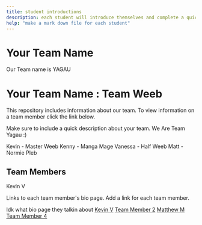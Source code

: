 ```yaml
---
title: student introductions
description: each student will introduce themselves and complete a quick bio
help: "make a mark down file for each student"
---
```


# Your Team Name
Our Team name is YAGAU
# Your Team Name : Team Weeb

This repository includes information about our team. To view information on a team member click the link below.

Make sure to include a quick description about your team.
We Are Team Yagau :)

Kevin - Master Weeb
Kenny - Manga Mage
Vanessa - Half Weeb
Matt - Normie Pleb

## Team Members
Kevin V

Links to each team member's bio page. Add a link for each team member.

Idk what bio page they talkin about
[Kevin V](https://github.com/kevin-van)
[Team Member 2](/member1.md)
[Matthew M](https://www.linkedin.com/in/matthew-mcconnell-656472204/)
[Team Member 4](/member1.md)